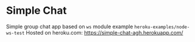 # Simple Chat

Simple group chat app based on `ws` module example `heroku-examples/node-ws-test`
Hosted on heroku.com: https://simple-chat-agh.herokuapp.com/
